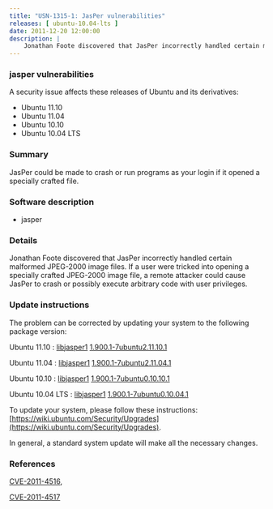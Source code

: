 ```yaml
---
title: "USN-1315-1: JasPer vulnerabilities"
releases: [ ubuntu-10.04-lts ]
date: 2011-12-20 12:00:00
description: |
    Jonathan Foote discovered that JasPer incorrectly handled certain malformed JPEG-2000 image files. If a user were tricked into opening a specially crafted JPEG-2000 image file, a remote attacker could cause JasPer to crash or possibly execute arbitrary code with user privileges. 
--- 
```

 
### jasper vulnerabilities

A security issue affects these releases of Ubuntu and its derivatives:

* Ubuntu 11.10
* Ubuntu 11.04
* Ubuntu 10.10
* Ubuntu 10.04 LTS

### Summary

JasPer could be made to crash or run programs as your login if it opened a specially crafted file.

### Software description

* jasper 

### Details

Jonathan Foote discovered that JasPer incorrectly handled certain malformed JPEG-2000 image files. If a user were tricked into opening a specially crafted JPEG-2000 image file, a remote attacker could cause JasPer to crash or possibly execute arbitrary code with user privileges. 

### Update instructions

The problem can be corrected by updating your system to the following package version:

Ubuntu 11.10
 : [libjasper1](https://launchpad.net/ubuntu/+source/jasper) <span> [1.900.1-7ubuntu2.11.10.1](https://launchpad.net/ubuntu/+source/jasper/1.900.1-7ubuntu2.11.10.1) </span> 

Ubuntu 11.04
 : [libjasper1](https://launchpad.net/ubuntu/+source/jasper) <span> [1.900.1-7ubuntu2.11.04.1](https://launchpad.net/ubuntu/+source/jasper/1.900.1-7ubuntu2.11.04.1) </span> 

Ubuntu 10.10
 : [libjasper1](https://launchpad.net/ubuntu/+source/jasper) <span> [1.900.1-7ubuntu0.10.10.1](https://launchpad.net/ubuntu/+source/jasper/1.900.1-7ubuntu0.10.10.1) </span> 

Ubuntu 10.04 LTS
 : [libjasper1](https://launchpad.net/ubuntu/+source/jasper) <span> [1.900.1-7ubuntu0.10.04.1](https://launchpad.net/ubuntu/+source/jasper/1.900.1-7ubuntu0.10.04.1) </span> 

To update your system, please follow these instructions: [https://wiki.ubuntu.com/Security/Upgrades](https://wiki.ubuntu.com/Security/Upgrades).

In general, a standard system update will make all the necessary changes. 

### References

 [CVE-2011-4516](http://people.ubuntu.com/~ubuntu-security/cve/CVE-2011-4516), 

 [CVE-2011-4517](http://people.ubuntu.com/~ubuntu-security/cve/CVE-2011-4517)
 
